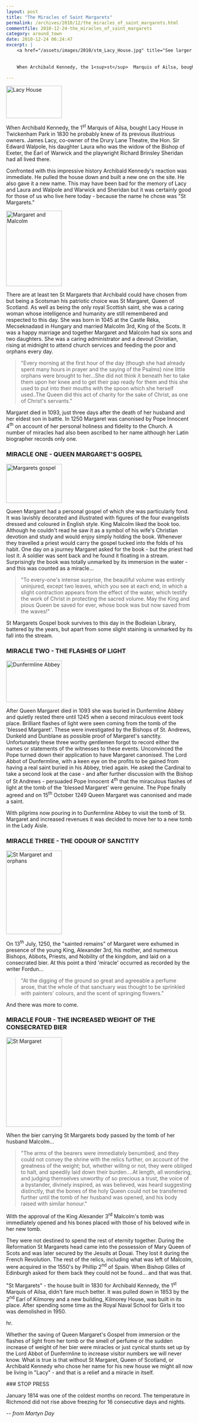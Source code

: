 ```yaml
---
layout: post
title: "The Miracles of Saint Margarets"
permalink: /archives/2010/12/the_miracles_of_saint_margarets.html
commentfile: 2010-12-24-the_miracles_of_saint_margarets
category: around_town
date: 2010-12-24 06:24:47
excerpt: |
    <a href="/assets/images/2010/stm_Lacy_House.jpg" title="See larger version of - Lacy House"><img src="/assets/images/2010/stm_Lacy_House_thumb.jpg" width="150" height="87" alt="Lacy House" class="photo left" /></a>
    
    
    When Archibald Kennedy, the 1<sup>st</sup>  Marquis of Ailsa, bought Lacy House in Twickenham Park in 1830 he probably knew of its previous illustrious owners. James Lacy, co-owner of the Drury Lane Theatre, the Hon. Sir Edward Walpole, his daughter Laura who was the widow of the Bishop of Exeter, the Earl of Warwick and the playwright Richard Brinsley Sheridan had all lived there.

---
```


<div markdown="1" class="infobox">
<a href="/assets/images/2010/stm_Lacy_House.jpg" title="See larger version of - Lacy House"><img src="/assets/images/2010/stm_Lacy_House_thumb.jpg" width="150" height="87" alt="Lacy House" class="photo left" /></a>

When Archibald Kennedy, the 1<sup>st</sup> Marquis of Ailsa, bought Lacy House in Twickenham Park in 1830 he probably knew of its previous illustrious owners. James Lacy, co-owner of the Drury Lane Theatre, the Hon. Sir Edward Walpole, his daughter Laura who was the widow of the Bishop of Exeter, the Earl of Warwick and the playwright Richard Brinsley Sheridan had all lived there.

Confronted with this impressive history Archibald Kennedy's reaction was immediate. He pulled the house down and built a new one on the site. He also gave it a new name. This may have been bad for the memory of Lacy and Laura and Walpole and Warwick and Sheridan but it was certainly good for those of us who live here today - because the name he chose was "St Margarets."

</div>
<a href="/assets/images/2010/stm_margaret_and_malcolm.jpg" title="See larger version of - Margaret and Malcolm"><img src="/assets/images/2010/stm_margaret_and_malcolm_thumb.jpg" width="150" height="203" alt="Margaret and Malcolm" class="photo right" /></a>

There are at least ten St Margarets that Archibald could have chosen from but being a Scotsman his patriotic choice was St Margaret, Queen of Scotland. As well as being the only royal Scottish saint, she was a caring woman whose intelligence and humanity are still remembered and respected to this day. She was born in 1045 at the Castle Réka, Mecseknadasd in Hungary and married Malcolm 3rd, King of the Scots. It was a happy marriage and together Margaret and Malcolm had six sons and two daughters. She was a caring administrator and a devout Christian, rising at midnight to attend church services and feeding the poor and orphans every day.

> "Every morning at the first hour of the day (though she had already spent many hours in prayer and the saying of the Psalms) nine little orphans were brought to her...She did not think it beneath her to take them upon her knee and to get their pap ready for them and this she used to put into their mouths with the spoon which she herself used..The Queen did this act of charity for the sake of Christ, as one of Christ's servants."

Margaret died in 1093, just three days after the death of her husband and her eldest son in battle. In 1250 Margaret was canonised by Pope Innocent 4<sup>th</sup> on account of her personal holiness and fidelity to the Church. A number of miracles had also been ascribed to her name although her Latin biographer records only one.

### MIRACLE ONE - QUEEN MARGARET'S GOSPEL

<a href="/assets/images/2010/stm_Margarets_gospel.jpg" title="See larger version of - Margarets gospel"><img src="/assets/images/2010/stm_Margarets_gospel_thumb.jpg" width="150" height="105" alt="Margarets gospel" class="photo right" /></a>

Queen Margaret had a personal gospel of which she was particularly fond. It was lavishly decorated and illustrated with figures of the four evangelists dressed and coloured in English style. King Malcolm liked the book too. Although he couldn't read he saw it as a symbol of his wife's Christian devotion and study and would enjoy simply holding the book. Whenever they travelled a priest would carry the gospel tucked into the folds of his habit. One day on a journey Margaret asked for the book - but the priest had lost it. A soldier was sent back and he found it floating in a stream. Surprisingly the book was totally unmarked by its immersion in the water - and this was counted as a miracle...

> "To every-one's intense surprise, the beautiful volume was entirely uninjured, except two leaves, which you see at each end, in which a slight contraction appears from the effect of the water, which testify the work of Christ in protecting the sacred volume. May the King and pious Queen be saved for ever, whose book was but now saved from the waves!"

St Margarets Gospel book survives to this day in the Bodleian Library, battered by the years, but apart from some slight staining is unmarked by its fall into the stream.

### MIRACLE TWO - THE FLASHES OF LIGHT

<a href="/assets/images/2010/stm_dunfermline_abbey.jpg" title="See larger version of - Dunfermline Abbey"><img src="/assets/images/2010/stm_dunfermline_abbey_thumb.jpg" width="150" height="112" alt="Dunfermline Abbey" class="photo right" /></a>

After Queen Margaret died in 1093 she was buried in Dunfermline Abbey and quietly rested there until 1245 when a second miraculous event took place. Brilliant flashes of light were seen coming from the tomb of the 'blessed Margaret'. These were investigated by the Bishops of St. Andrews, Dunkeld and Dunblane as possible proof of Margaret's sanctity. Unfortunately these three worthy gentlemen forgot to record either the names or statements of the witnesses to these events. Unconvinced the Pope turned down their application to have Margaret canonised. The Lord Abbot of Dunfermline, with a keen eye on the profits to be gained from having a real saint buried in his Abbey, tried again. He asked the Cardinal to take a second look at the case - and after further discussion with the Bishop of St Andrews - persuaded Pope Innocent 4<sup>th</sup> that the miraculous flashes of light at the tomb of the 'blessed Margaret' were genuine. The Pope finally agreed and on 15<sup>th</sup> October 1249 Queen Margaret was canonised and made a saint.

With pilgrims now pouring in to Dunfermline Abbey to visit the tomb of St. Margaret and increased revenues it was decided to move her to a new tomb in the Lady Aisle.

### MIRACLE THREE - THE ODOUR OF SANCTITY

<a href="/assets/images/2010/stm_StMargaret_and_orphans.jpg" title="See larger version of - St Margaret and orphans"><img src="/assets/images/2010/stm_StMargaret_and_orphans_thumb.jpg" width="150" height="225" alt="St Margaret and orphans" class="photo right" /></a>

On 13<sup>th</sup> July, 1250, the "sainted remains" of Margaret were exhumed in presence of the young King, Alexander 3rd, his mother, and numerous Bishops, Abbots, Priests, and Nobility of the kingdom, and laid on a consecrated bier. At this point a third 'miracle' occurred as recorded by the writer Fordun...

> "At the digging of the ground so great and agreeable a perfume arose, that the whole of that sanctuary was thought to be sprinkled with painters' colours, and the scent of springing flowers."

And there was more to come.

### MIRACLE FOUR - THE INCREASED WEIGHT OF THE CONSECRATED BIER

<a href="/assets/images/2010/stm_St_Margaret.jpg" title="See larger version of - St Margaret"><img src="/assets/images/2010/stm_St_Margaret_thumb.jpg" width="150" height="241" alt="St Margaret" class="photo right" /></a>

When the bier carrying St Margarets body passed by the tomb of her husband Malcolm...

> "The arms of the bearers were immediately benumbed, and they could not convey the shrine with the relics further, on account of the greatness of the weight; but, whether willing or not, they were obliged to halt, and speedily laid down their burden....At length, all wondering, and judging themselves unworthy of so precious a trust, the voice of a bystander, divinely inspired, as was believed, was heard suggesting distinctly, that the bones of the holy Queen could not be transferred further until the tomb of her husband was opened, and his body raised with similar honour."

With the approval of the King Alexander 3<sup>rd</sup> Malcolm's tomb was immediately opened and his bones placed with those of his beloved wife in her new tomb.

They were not destined to spend the rest of eternity together. During the Reformation St Margarets head came into the possession of Mary Queen of Scots and was later secured by the Jesuits at Douai. They lost it during the French Revolution. The rest of the relics, including what was left of Malcolm, were acquired in the 1550's by Phillip 2<sup>nd</sup> of Spain. When Bishop Gilles of Edinburgh asked for them back they could not be found... and that was that.

"St Margarets" - the house built in 1830 for Archibald Kennedy, the 1<sup>st</sup> Marquis of Ailsa, didn't fare much better. It was pulled down in 1853 by the 2<sup>nd</sup> Earl of Kilmorey and a new building, Kilmorey House, was built in its place. After spending some time as the Royal Naval School for Girls it too was demolished in 1950.

hr.

Whether the saving of Queen Margaret's Gospel from immersion or the flashes of light from her tomb or the smell of perfume or the sudden increase of weight of her bier were miracles or just cynical stunts set up by the Lord Abbot of Dunfermline to increase visitor numbers we will never know. What is true is that without St Margaret, Queen of Scotland, or Archibald Kennedy who chose her name for his new house we might all now be living in "Lacy" - and that is a relief and a miracle in itself.

<div markdown="1" class="box">
### STOP PRESS

January 1814 was one of the coldest months on record. The temperature in Richmond did not rise above freezing for 16 consecutive days and nights.

</div>
<cite> -- from Martyn Day</cite>

